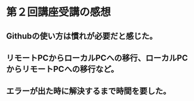 # 第２回講座受講の感想

## Githubの使い方は慣れが必要だと感じた。

## リモートPCからローカルPCへの移行、ローカルPCからリモートPCへの移行など。

## エラーが出た時に解決するまで時間を要した。
 
